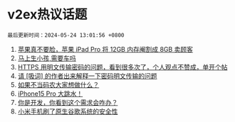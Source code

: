# v2ex热议话题

`最后更新时间：2024-05-24 13:01:56 +0800`

1. [苹果真不要脸，苹果 iPad Pro 将 12GB 内存阉割成 8GB 卖顾客](https://www.v2ex.com/t/1043244)
1. [马上生小孩,需要车吗](https://www.v2ex.com/t/1043282)
1. [HTTPS 用明文传输密码的问题，看到很多次了，个人观点不赞成，单开个帖](https://www.v2ex.com/t/1043386)
1. [请 [吸词] 的作者出来解释一下密码明文传输的问题](https://www.v2ex.com/t/1043320)
1. [如果不当码农大家想做什么？](https://www.v2ex.com/t/1043338)
1. [iPhone15 Pro 大跳水！](https://www.v2ex.com/t/1043241)
1. [你是开发，你看到这个需求会咋办？](https://www.v2ex.com/t/1043252)
1. [小米手机刷了原生谷歌系统的安全性](https://www.v2ex.com/t/1043246)

